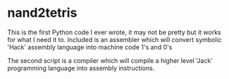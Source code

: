 # nand2tetris
This is the first Python code I ever wrote, it may not be pretty but it works for what I need it to.
Included is an assembler which will convert symbolic 'Hack' assembly language into machine code 1's and 0's

The second script is a compiler which will compile a higher level 'Jack' programming language into assembly instructions.
